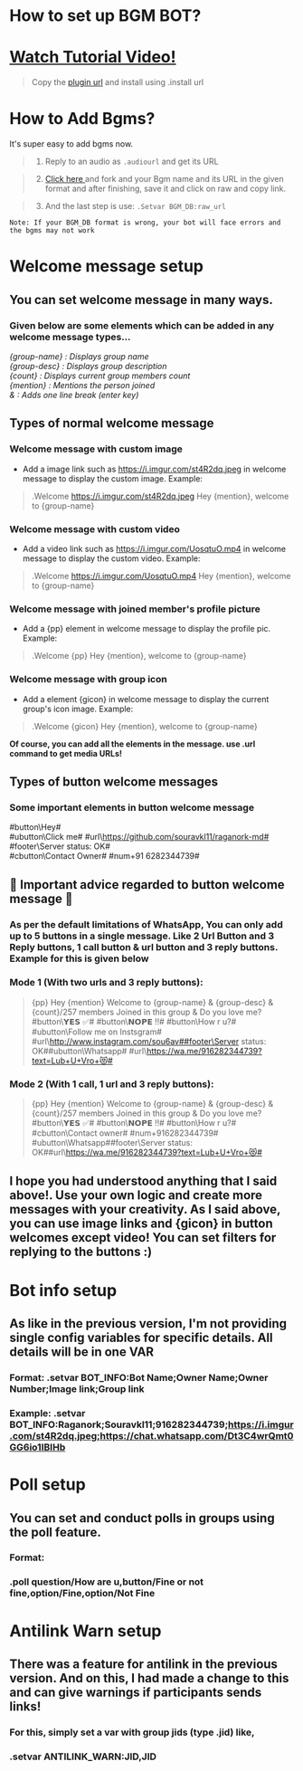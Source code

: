 # How to set up BGM BOT?
# [Watch Tutorial Video!](https://drive.google.com/file/d/130EHMU3KQRAFN_4iF2rdBHaCM8SP6Zzr/view?usp=drivesdk)
> Copy the [plugin url](https://gist.github.com/souravkl11/7cf9dcc3f5e210e6a718ce6af1096f18) and install using .install url

# How to Add Bgms?
It's super easy to add bgms now. 

>1) Reply to an audio as `.audiourl` and get its URL

>2) [Click here ](https://gist.github.com/souravkl11/5a7f42961917ea3926a580a9390e91a5/)  and fork and your Bgm name and its URL in the given format and after finishing, save it and click on raw and copy link.

>3) And the last step is use: `.Setvar BGM_DB:raw_url`

`Note: If your BGM_DB format is wrong, your bot will face errors and the bgms may not work`

# Welcome message setup
## You can set welcome message in many ways. 
### Given below are some elements which can be added in any welcome message types...
_{group-name} : Displays group name_
<br>
_{group-desc} : Displays group description_
<br>
_{count} : Displays current group members count_
<br>
_{mention} : Mentions the person joined_
<br>
_& : Adds one line break (enter key)_
<br>
## Types of normal welcome message
### Welcome message with custom image
* Add a image link such as https://i.imgur.com/st4R2dq.jpeg in welcome message to display the custom image. Example:
> .Welcome https://i.imgur.com/st4R2dq.jpeg Hey {mention}, welcome to {group-name}
### Welcome message with custom video
* Add a video link such as https://i.imgur.com/UosqtuO.mp4 in welcome message to display the custom video. Example:
> .Welcome https://i.imgur.com/UosqtuO.mp4 Hey {mention}, welcome to {group-name}
### Welcome message with joined member's profile picture
* Add a {pp} element in welcome message to display the profile pic. Example:
> .Welcome {pp} Hey {mention}, welcome to {group-name}
### Welcome message with group icon
* Add a element {gicon} in welcome message to display the current group's icon image. Example:
> .Welcome {gicon} Hey {mention}, welcome to {group-name}

**Of course, you can add all the elements in the message. use .url command to get media URLs!**
## Types of button welcome messages
### Some important elements in button welcome message
#button\Hey#
<br>
#ubutton\Click me# #url\https://github.com/souravkl11/raganork-md#
<br>
#footer\Server status: OK#
<br>
#cbutton\Contact Owner# #num\+91 6282344739#
## 🛑 Important advice regarded to button welcome message 🛑
### As per the default limitations of WhatsApp, You can only add up to 5 buttons in a single message. Like 2 Url Button and 3 Reply buttons, 1 call button & url button and 3 reply buttons. Example for this is given below
### Mode 1 (With two urls and 3 reply buttons):
> {pp} Hey {mention} Welcome to {group-name} & {group-desc} & {count}/257 members Joined in this group & Do you love me? #button\𝗬𝗘𝗦 ✅# #button\𝗡𝗢𝗣𝗘 ‼# #button\How r u?#  #ubutton\Follow me on Instsgram# #url\http://www.instagram.com/sou6av##footer\Server status: OK##ubutton\Whatsapp# #url\https://wa.me/916282344739?text=Lub+U+Vro+😻#
### Mode 2 (With 1 call, 1 url and 3 reply buttons):
> {pp} Hey {mention} Welcome to {group-name} & {group-desc} & {count}/257 members Joined in this group & Do you love me? #button\𝗬𝗘𝗦 ✅# #button\𝗡𝗢𝗣𝗘 ‼# #button\How r u?#  #cbutton\Contact owner# #num\+916282344739# #ubutton\Whatsapp##footer\Server status: OK##url\https://wa.me/916282344739?text=Lub+U+Vro+😻#
## I hope you had understood anything that I said above!. Use your own logic and create more messages with your creativity. As I said above, you can use image links and {gicon} in button welcomes except video! You can set filters for replying to the buttons :)

# Bot info setup
## As like in the previous version, I'm not providing single config variables for specific details. All details will be in one VAR
### Format: .setvar BOT_INFO:Bot Name;Owner Name;Owner Number;Image link;Group link
### Example: .setvar BOT_INFO:Raganork;Souravkl11;916282344739;https://i.imgur.com/st4R2dq.jpeg;https://chat.whatsapp.com/Dt3C4wrQmt0GG6io1IBIHb

# Poll setup
## You can set and conduct polls in groups using the poll feature.
### Format: 
### .poll question/How are u,button/Fine or not fine,option/Fine,option/Not Fine

# Antilink Warn setup
## There was a feature for antilink in the previous version. And on this, I had made a change to this and can give warnings if participants sends links!
### For this, simply set a var with group jids (type .jid) like, 
### .setvar ANTILINK_WARN:JID,JID